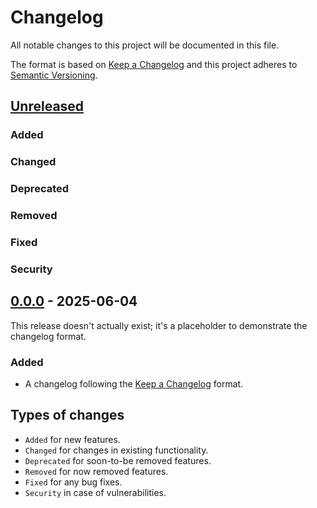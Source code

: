 # Changelog

All notable changes to this project will be documented in this file.

The format is based on [Keep a Changelog](https://keepachangelog.com) and this project adheres to [Semantic Versioning](https://semver.org).

## [Unreleased]

### Added

### Changed

### Deprecated

### Removed

### Fixed

### Security

## [0.0.0] - 2025-06-04

This release doesn't actually exist; it's a placeholder to demonstrate the changelog format.

### Added

- A changelog following the [Keep a Changelog](https://keepachangelog.com) format.

## Types of changes

- `Added` for new features.
- `Changed` for changes in existing functionality.
- `Deprecated` for soon-to-be removed features.
- `Removed` for now removed features.
- `Fixed` for any bug fixes.
- `Security` in case of vulnerabilities.

[Unreleased]: https://github.com/NatoBoram/gigachad.ts/compare/v0.0.0...HEAD
[0.0.0]: https://github.com/NatoBoram/gigachad.ts/releases/tag/v0.0.0
